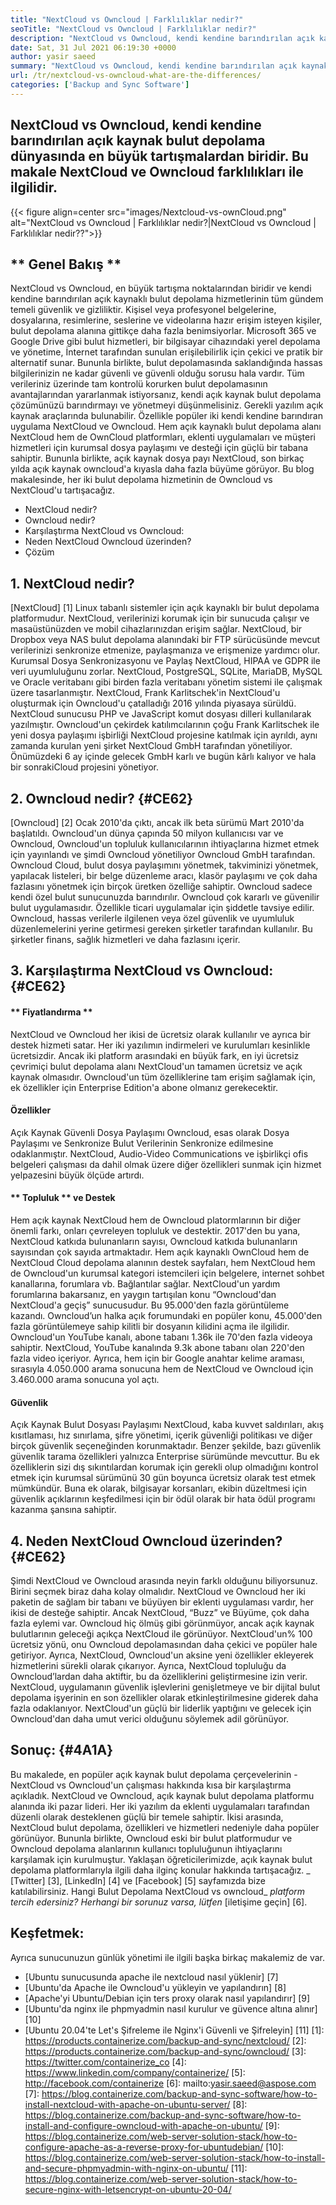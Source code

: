 ```yaml
---
title: "NextCloud vs Owncloud | Farklılıklar nedir?" 
seoTitle: "NextCloud vs Owncloud | Farklılıklar nedir?" 
description: "NextCloud vs Owncloud, kendi kendine barındırılan açık kaynak bulut depolama dünyasında en büyük tartışmalardan biridir. Bu makale NextCloud ve Owncloud hakkında." 
date: Sat, 31 Jul 2021 06:19:30 +0000
author: yasir saeed
summary: "NextCloud vs Owncloud, kendi kendine barındırılan açık kaynak bulut depolama dünyasında en büyük tartışmalardan biridir. Bu makale NextCloud ve Owncloud farklılıkları ile ilgilidir." 
url: /tr/nextcloud-vs-owncloud-what-are-the-differences/
categories: ['Backup and Sync Software']
---
```


## NextCloud vs Owncloud, kendi kendine barındırılan açık kaynak bulut depolama dünyasında en büyük tartışmalardan biridir. Bu makale NextCloud ve Owncloud farklılıkları ile ilgilidir.

{{< figure align=center src="images/Nextcloud-vs-ownCloud.png" alt="NextCloud vs Owncloud | Farklılıklar nedir?|NextCloud vs Owncloud | Farklılıklar nedir??">}}


## ** Genel Bakış **
NextCloud vs Owncloud, en büyük tartışma noktalarından biridir ve kendi kendine barındırılan açık kaynaklı bulut depolama hizmetlerinin tüm gündem temeli güvenlik ve gizliliktir. Kişisel veya profesyonel belgelerine, dosyalarına, resimlerine, seslerine ve videolarına hazır erişim isteyen kişiler, bulut depolama alanına gittikçe daha fazla benimsiyorlar. Microsoft 365 ve Google Drive gibi bulut hizmetleri, bir bilgisayar cihazındaki yerel depolama ve yönetime, İnternet tarafından sunulan erişilebilirlik için çekici ve pratik bir alternatif sunar. Bununla birlikte, bulut depolamasında saklandığında hassas bilgilerinizin ne kadar güvenli ve güvenli olduğu sorusu hala vardır.
Tüm verileriniz üzerinde tam kontrolü korurken bulut depolamasının avantajlarından yararlanmak istiyorsanız, kendi açık kaynak bulut depolama çözümünüzü barındırmayı ve yönetmeyi düşünmelisiniz. Gerekli yazılım açık kaynak araçlarında bulunabilir. Özellikle popüler iki kendi kendine barındıran uygulama NextCloud ve Owncloud. Hem açık kaynaklı bulut depolama alanı NextCloud hem de OwnCloud platformları, eklenti uygulamaları ve müşteri hizmetleri için kurumsal dosya paylaşımı ve desteği için güçlü bir tabana sahiptir. Bununla birlikte, açık kaynak dosya payı NextCloud, son birkaç yılda açık kaynak owncloud'a kıyasla daha fazla büyüme görüyor. Bu blog makalesinde, her iki bulut depolama hizmetinin de Owncloud vs NextCloud'u tartışacağız.
  * NextCloud nedir?
  * Owncloud nedir?
  * Karşılaştırma NextCloud vs Owncloud:
  * Neden NextCloud Owncloud üzerinden?
  * Çözüm

## 1. NextCloud nedir?
[NextCloud] [1] Linux tabanlı sistemler için açık kaynaklı bir bulut depolama platformudur. NextCloud, verilerinizi korumak için bir sunucuda çalışır ve masaüstünüzden ve mobil cihazlarınızdan erişim sağlar. NextCloud, bir Dropbox veya NAS bulut depolama alanındaki bir FTP sürücüsünde mevcut verilerinizi senkronize etmenize, paylaşmanıza ve erişmenize yardımcı olur. Kurumsal Dosya Senkronizasyonu ve Paylaş NextCloud, HIPAA ve GDPR ile veri uyumluluğunu zorlar. NextCloud, PostgreSQL, SQLite, MariaDB, MySQL ve Oracle veritabanı gibi birden fazla veritabanı yönetim sistemi ile çalışmak üzere tasarlanmıştır.
NextCloud, Frank Karlitschek'in NextCloud'u oluşturmak için Owncloud'u çatalladığı 2016 yılında piyasaya sürüldü. NextCloud sunucusu PHP ve JavaScript komut dosyası dilleri kullanılarak yazılmıştır. Owncloud'un çekirdek katılımcılarının çoğu Frank Karlitschek ile yeni dosya paylaşımı işbirliği NextCloud projesine katılmak için ayrıldı, aynı zamanda kurulan yeni şirket NextCloud GmbH tarafından yönetiliyor. Önümüzdeki 6 ay içinde gelecek GmbH karlı ve bugün kârlı kalıyor ve hala bir sonrakiCloud projesini yönetiyor.

## 2. Owncloud nedir? {#CE62}
[Owncloud] [2] Ocak 2010'da çıktı, ancak ilk beta sürümü Mart 2010'da başlatıldı. Owncloud'un dünya çapında 50 milyon kullanıcısı var ve Owncloud, Owncloud'un topluluk kullanıcılarının ihtiyaçlarına hizmet etmek için yayınlandı ve şimdi Owncloud yönetiliyor Owncloud GmbH tarafından. Owncloud Cloud, bulut dosya paylaşımını yönetmek, takviminizi yönetmek, yapılacak listeleri, bir belge düzenleme aracı, klasör paylaşımı ve çok daha fazlasını yönetmek için birçok üretken özelliğe sahiptir. Owncloud sadece kendi özel bulut sunucunuzda barındırılır.
Owncloud çok kararlı ve güvenilir bulut uygulamasıdır. Özellikle ticari uygulamalar için şiddetle tavsiye edilir. Owncloud, hassas verilerle ilgilenen veya özel güvenlik ve uyumluluk düzenlemelerini yerine getirmesi gereken şirketler tarafından kullanılır. Bu şirketler finans, sağlık hizmetleri ve daha fazlasını içerir.

## 3. Karşılaştırma NextCloud vs Owncloud: {#CE62}

#### ** Fiyatlandırma **
NextCloud ve Owncloud her ikisi de ücretsiz olarak kullanılır ve ayrıca bir destek hizmeti satar. Her iki yazılımın indirmeleri ve kurulumları kesinlikle ücretsizdir. Ancak iki platform arasındaki en büyük fark, en iyi ücretsiz çevrimiçi bulut depolama alanı NextCloud'un tamamen ücretsiz ve açık kaynak olmasıdır. Owncloud'un tüm özelliklerine tam erişim sağlamak için, ek özellikler için Enterprise Edition'a abone olmanız gerekecektir.

#### **Özellikler**
Açık Kaynak Güvenli Dosya Paylaşımı Owncloud, esas olarak Dosya Paylaşımı ve Senkronize Bulut Verilerinin Senkronize edilmesine odaklanmıştır. NextCloud, Audio-Video Communications ve işbirlikçi ofis belgeleri çalışması da dahil olmak üzere diğer özellikleri sunmak için hizmet yelpazesini büyük ölçüde artırdı.

#### ** Topluluk ** ve Destek
Hem açık kaynak NextCloud hem de Owncloud platormlarının bir diğer önemli farkı, onları çevreleyen topluluk ve destektir. 2017'den bu yana, NextCloud katkıda bulunanların sayısı, Owncloud katkıda bulunanların sayısından çok sayıda artmaktadır. Hem açık kaynaklı OwnCloud hem de NextCloud Cloud depolama alanının destek sayfaları, hem NextCloud hem de Owncloud'un kurumsal kategori istemcileri için belgelere, internet sohbet kanallarına, forumlara vb. Bağlantılar sağlar.
NextCloud'un yardım forumlarına bakarsanız, en yaygın tartışılan konu “Owncloud'dan NextCloud'a geçiş” sunucusudur. Bu 95.000'den fazla görüntüleme kazandı. Owncloud’un halka açık forumundaki en popüler konu, 45.000'den fazla görüntülemeye sahip kilitli bir dosyanın kilidini açma ile ilgilidir. Owncloud'un YouTube kanalı, abone tabanı 1.36k ile 70'den fazla videoya sahiptir. NextCloud, YouTube kanalında 9.3k abone tabanı olan 220'den fazla video içeriyor. Ayrıca, hem için bir Google anahtar kelime araması, sırasıyla 4.050.000 arama sonucuna hem de NextCloud ve Owncloud için 3.460.000 arama sonucuna yol açtı.

#### **Güvenlik**
Açık Kaynak Bulut Dosyası Paylaşımı NextCloud, kaba kuvvet saldırıları, akış kısıtlaması, hız sınırlama, şifre yönetimi, içerik güvenliği politikası ve diğer birçok güvenlik seçeneğinden korunmaktadır. Benzer şekilde, bazı güvenlik güvenlik tarama özellikleri yalnızca Enterprise sürümünde mevcuttur. Bu ek özelliklerin sizi dış sıkıntılardan korumak için gerekli olup olmadığını kontrol etmek için kurumsal sürümünü 30 gün boyunca ücretsiz olarak test etmek mümkündür.
Buna ek olarak, bilgisayar korsanları, ekibin düzeltmesi için güvenlik açıklarının keşfedilmesi için bir ödül olarak bir hata ödül programı kazanma şansına sahiptir.

## 4. Neden NextCloud Owncloud üzerinden? {#CE62}
Şimdi NextCloud ve Owncloud arasında neyin farklı olduğunu biliyorsunuz. Birini seçmek biraz daha kolay olmalıdır. NextCloud ve Owncloud her iki paketin de sağlam bir tabanı ve büyüyen bir eklenti uygulaması vardır, her ikisi de desteğe sahiptir. Ancak NextCloud, “Buzz” ve Büyüme, çok daha fazla eylemi var. Owncloud hiç ölmüş gibi görünmüyor, ancak açık kaynak bulutlarının geleceği açıkça NextCloud ile görünüyor.
NextCloud'un% 100 ücretsiz yönü, onu Owncloud depolamasından daha çekici ve popüler hale getiriyor. Ayrıca, NextCloud, Owncloud'un aksine yeni özellikler ekleyerek hizmetlerini sürekli olarak çıkarıyor. Ayrıca, NextCloud topluluğu da Owncloud’lardan daha aktiftir, bu da özelliklerini geliştirmesine izin verir. NextCloud, uygulamanın güvenlik işlevlerini genişletmeye ve bir dijital bulut depolama işyerinin en son özellikler olarak etkinleştirilmesine giderek daha fazla odaklanıyor. NextCloud'un güçlü bir liderlik yaptığını ve gelecek için Owncloud'dan daha umut verici olduğunu söylemek adil görünüyor.

## Sonuç: {#4A1A}
Bu makalede, en popüler açık kaynak bulut depolama çerçevelerinin - NextCloud vs Owncloud'un çalışması hakkında kısa bir karşılaştırma açıkladık. NextCloud ve Owncloud, açık kaynak bulut depolama platformu alanında iki pazar lideri. Her iki yazılım da eklenti uygulamaları tarafından düzenli olarak desteklenen güçlü bir temele sahiptir. İkisi arasında, NextCloud bulut depolama, özellikleri ve hizmetleri nedeniyle daha popüler görünüyor. Bununla birlikte, Owncloud eski bir bulut platformudur ve Owncloud depolama alanlarının kullanıcı topluluğunun ihtiyaçlarını karşılamak için kurulmuştur. Yaklaşan öğreticilerimizde, açık kaynak bulut depolama platformlarıyla ilgili daha ilginç konular hakkında tartışacağız.
_ [Twitter] [3], [LinkedIn] [4] ve [Facebook] [5] sayfamızda bize katılabilirsiniz. Hangi Bulut Depolama NextCloud vs owncloud_ _platform tercih edersiniz? Herhangi bir sorunuz varsa, lütfen_ [iletişime geçin] [6].

## Keşfetmek:
Ayrıca sunucunuzun günlük yönetimi ile ilgili başka birkaç makalemiz de var.
  * [Ubuntu sunucusunda apache ile nextcloud nasıl yüklenir] [7]
  * [Ubuntu'da Apache ile Owncloud'u yükleyin ve yapılandırın] [8]
  * [Apache'yi Ubuntu/Debian için ters proxy olarak nasıl yapılandırır] [9]
  * [Ubuntu'da nginx ile phpmyadmin nasıl kurulur ve güvence altına alınır] [10]
  * [Ubuntu 20.04'te Let's Şifreleme ile Nginx'i Güvenli ve Şifreleyin] [11]
[1]: https://products.containerize.com/backup-and-sync/nextcloud/
[2]: https://products.containerize.com/backup-and-sync/owncloud/
[3]: https://twitter.com/containerize_co
[4]: https://www.linkedin.com/company/containerize/
[5]: http://facebook.com/containerize
[6]: mailto:yasir.saeed@aspose.com
[7]: https://blog.containerize.com/backup-and-sync-software/how-to-install-nextcloud-with-apache-on-ubuntu-server/
[8]: https://blog.containerize.com/backup-and-sync-software/how-to-install-and-configure-owncloud-with-apache-on-ubuntu/
[9]: https://blog.containerize.com/web-server-solution-stack/how-to-configure-apache-as-a-reverse-proxy-for-ubuntudebian/
[10]: https://blog.containerize.com/web-server-solution-stack/how-to-install-and-secure-phpmyadmin-with-nginx-on-ubuntu/
[11]: https://blog.containerize.com/web-server-solution-stack/how-to-secure-nginx-with-letsencrypt-on-ubuntu-20-04/
